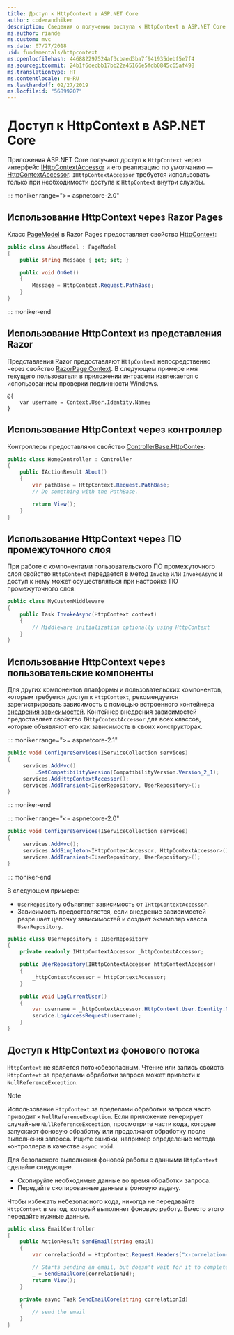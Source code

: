 ```yaml
---
title: Доступ к HttpContext в ASP.NET Core
author: coderandhiker
description: Сведения о получении доступа к HttpContext в ASP.NET Core.
ms.author: riande
ms.custom: mvc
ms.date: 07/27/2018
uid: fundamentals/httpcontext
ms.openlocfilehash: 446882297524af3cbaed3ba7f941935debf5e7f4
ms.sourcegitcommit: 24b1f6decbb17bb22a45166e5fdb0845c65af498
ms.translationtype: HT
ms.contentlocale: ru-RU
ms.lasthandoff: 02/27/2019
ms.locfileid: "56899207"
---
```

# <a name="access-httpcontext-in-aspnet-core"></a>Доступ к HttpContext в ASP.NET Core

Приложения ASP.NET Core получают доступ к `HttpContext` через интерфейс [IHttpContextAccessor](/dotnet/api/microsoft.aspnetcore.http.ihttpcontextaccessor) и его реализацию по умолчанию — [HttpContextAccessor](/dotnet/api/microsoft.aspnetcore.http.httpcontextaccessor). `IHttpContextAccessor` требуется использовать только при необходимости доступа к `HttpContext` внутри службы.

::: moniker range=">= aspnetcore-2.0"

## <a name="use-httpcontext-from-razor-pages"></a>Использование HttpContext через Razor Pages

Класс [PageModel](/dotnet/api/microsoft.aspnetcore.mvc.razorpages.pagemodel) в Razor Pages предоставляет свойство [HttpContext](/dotnet/api/microsoft.aspnetcore.mvc.razorpages.pagemodel.httpcontext):

```csharp
public class AboutModel : PageModel
{
    public string Message { get; set; }

    public void OnGet()
    {
        Message = HttpContext.Request.PathBase;
    }
}
```

::: moniker-end

## <a name="use-httpcontext-from-a-razor-view"></a>Использование HttpContext из представления Razor

Представления Razor предоставляют `HttpContext` непосредственно через свойство [RazorPage.Context](/dotnet/api/microsoft.aspnetcore.mvc.razor.razorpage.context#Microsoft_AspNetCore_Mvc_Razor_RazorPage_Context). В следующем примере имя текущего пользователя в приложении интрасети извлекается с использованием проверки подлинности Windows.

```cshtml
@{
    var username = Context.User.Identity.Name;
}
```

## <a name="use-httpcontext-from-a-controller"></a>Использование HttpContext через контроллер

Контроллеры предоставляют свойство [ControllerBase.HttpContex](/dotnet/api/microsoft.aspnetcore.mvc.controllerbase.httpcontext):

```csharp
public class HomeController : Controller
{
    public IActionResult About()
    {
        var pathBase = HttpContext.Request.PathBase;
        // Do something with the PathBase.

        return View();
    }
}
```

## <a name="use-httpcontext-from-middleware"></a>Использование HttpContext через ПО промежуточного слоя

При работе с компонентами пользовательского ПО промежуточного слоя свойство `HttpContext` передается в метод `Invoke` или `InvokeAsync` и доступ к нему может осуществляться при настройке ПО промежуточного слоя:

```csharp
public class MyCustomMiddleware
{
    public Task InvokeAsync(HttpContext context)
    {
        // Middleware initialization optionally using HttpContext
    }
}
```

## <a name="use-httpcontext-from-custom-components"></a>Использование HttpContext через пользовательские компоненты

Для других компонентов платформы и пользовательских компонентов, которым требуется доступ к `HttpContext`, рекомендуется зарегистрировать зависимость с помощью встроенного контейнера [внедрения зависимостей](xref:fundamentals/dependency-injection). Контейнер внедрения зависимостей предоставляет свойство `IHttpContextAccessor` для всех классов, которые объявляют его как зависимость в своих конструкторах.

::: moniker range=">= aspnetcore-2.1"

```csharp
public void ConfigureServices(IServiceCollection services)
{
     services.AddMvc()
         .SetCompatibilityVersion(CompatibilityVersion.Version_2_1);
     services.AddHttpContextAccessor();
     services.AddTransient<IUserRepository, UserRepository>();
}
```

::: moniker-end

::: moniker range="<= aspnetcore-2.0"

```csharp
public void ConfigureServices(IServiceCollection services)
{
     services.AddMvc();
     services.AddSingleton<IHttpContextAccessor, HttpContextAccessor>();
     services.AddTransient<IUserRepository, UserRepository>();
}
```

::: moniker-end

В следующем примере:

* `UserRepository` объявляет зависимость от `IHttpContextAccessor`.
* Зависимость предоставляется, если внедрение зависимостей разрешает цепочку зависимостей и создает экземпляр класса `UserRepository`.

```csharp
public class UserRepository : IUserRepository
{
    private readonly IHttpContextAccessor _httpContextAccessor;

    public UserRepository(IHttpContextAccessor httpContextAccessor)
    {
        _httpContextAccessor = httpContextAccessor;
    }

    public void LogCurrentUser()
    {
        var username = _httpContextAccessor.HttpContext.User.Identity.Name;
        service.LogAccessRequest(username);
    }
}
```

## <a name="httpcontext-access-from-a-background-thread"></a>Доступ к HttpContext из фонового потока

`HttpContext` не является потокобезопасным. Чтение или запись свойств `HttpContext` за пределами обработки запроса может привести к `NullReferenceException`.

> [!NOTE]
> Использование `HttpContext` за пределами обработки запроса часто приводит к `NullReferenceException`. Если приложение генерирует случайные `NullReferenceException`, просмотрите части кода, которые запускают фоновую обработку или продолжают обработку после выполнения запроса. Ищите ошибки, например определение метода контроллера в качестве `async void`.

Для безопасного выполнения фоновой работы с данными `HttpContext` сделайте следующее.

* Скопируйте необходимые данные во время обработки запроса.
* Передайте скопированные данные в фоновую задачу.

Чтобы избежать небезопасного кода, никогда не передавайте `HttpContext` в метод, который выполняет фоновую работу. Вместо этого передайте нужные данные.

```csharp
public class EmailController
{
    public ActionResult SendEmail(string email)
    {
        var correlationId = HttpContext.Request.Headers["x-correlation-id"].ToString();

        // Starts sending an email, but doesn't wait for it to complete
        _ = SendEmailCore(correlationId);
        return View();
    }

    private async Task SendEmailCore(string correlationId)
    {
        // send the email
    }
}

